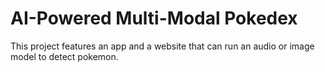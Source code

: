 # AI-Powered Multi-Modal Pokedex

This project features an app and a website that can run an audio or image model to detect pokemon. 
